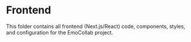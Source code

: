 # Frontend

This folder contains all frontend (Next.js/React) code, components, styles, and configuration for the EmoCollab project.
